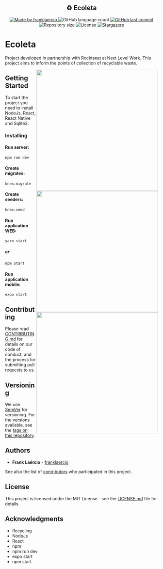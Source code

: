 <h2 align="center"> 
	♻ Ecoleta
</h1>

<p align="center">
  <a href="https://www.linkedin.com/in/frank-laercio/">
    <img alt="Made by franklaercio" src="https://img.shields.io/badge/Likedin-Made%20by%20franklaercio-blue">
  </a>
  
  <img alt="GitHub language count" src="https://img.shields.io/github/languages/count/franklaercio/Ecoleta?color=%2304D361">
  
  <a href="https://github.com/franklaercio/Ecoleta/commits/master">
    <img alt="GitHub last commit" src="https://img.shields.io/github/last-commit/franklaercio/Ecoleta">
  </a>
  
  <img alt="Repository size" src="https://img.shields.io/github/repo-size/franklaercio/Ecoleta">

  <img alt="License" src="https://img.shields.io/badge/license-MIT-brightgreen">
   <a href="https://github.com/franklaercio/Ecoleta/stargazers">
    <img alt="Stargazers" src="https://img.shields.io/github/stars/franklaercio/Ecoleta?style=social">
  </a>
</p>

# Ecoleta

Project developed in partnership with Rocktseat at Next Level Work. This project aims to inform the points of collection of recyclable waste.

<img height="400" src="./web/src/assets/Ecoleta.png" align="right">

<img height="400" src="./web/src/assets/Ecoleta.png" align="right">

<img height="400" src="./web/src/assets/Ecoleta.png" align="right">

## Getting Started

To start the project you need to install NodeJs, React, React Native and Sqlite3.

### Installing

#### Run server: 

```npm run dev```

#### Create migrates:

```knex:migrate```

#### Create seeders:

```knex:seed```

#### Run application WEB:

```yarn start```

##### or 

```npm start```

#### Run application mobile:

```expo start```

## Contributing

Please read [CONTRIBUTING.md](https://gist.github.com/PurpleBooth/b24679402957c63ec426) for details on our code of conduct, and the process for submitting pull requests to us.

## Versioning

We use [SemVer](http://semver.org/) for versioning. For the versions available, see the [tags on this repository](https://github.com/franklaercio/Ecoleta/tags). 

## Authors

* **Frank Laércio** - [franklaercio](https://github.com/franklaercio)

See also the list of [contributors](https://github.com/franklaercio/Ecoleta/contributors) who participated in this project.

## License

This project is licensed under the MIT License - see the [LICENSE.md](LICENSE.md) file for details

## Acknowledgments

* Recycling
* NodeJs
* React
* npm
* npm run dev
* expo start
* npm start

